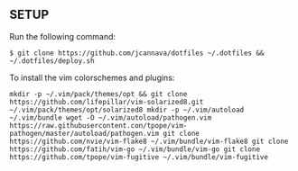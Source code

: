 ## SETUP
Run the following command:

`$ git clone https://github.com/jcannava/dotfiles ~/.dotfiles && ~/.dotfiles/deploy.sh`

To install the vim colorschemes and plugins:

`
mkdir -p ~/.vim/pack/themes/opt && git clone https://github.com/lifepillar/vim-solarized8.git ~/.vim/pack/themes/opt/solarized8
mkdir -p ~/.vim/autoload ~/.vim/bundle
wget -O ~/.vim/autoload/pathogen.vim https://raw.githubusercontent.con/tpope/vim-pathogen/master/autoload/pathogen.vim
git clone https://github.com/nvie/vim-flake8 ~/.vim/bundle/vim-flake8
git clone https://github.com/fatih/vim-go ~/.vim/bundle/vim-go
git clone https://github.com/tpope/vim-fugitive ~/.vim/bundle/vim-fugitive
`
